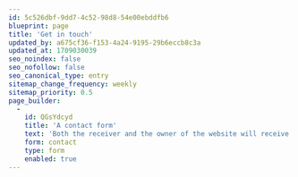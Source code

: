 ```yaml
---
id: 5c526dbf-9dd7-4c52-98d8-54e00ebddfb6
blueprint: page
title: 'Get in touch'
updated_by: a675cf36-f153-4a24-9195-29b6eccb8c3a
updated_at: 1709030039
seo_noindex: false
seo_nofollow: false
seo_canonical_type: entry
sitemap_change_frequency: weekly
sitemap_priority: 0.5
page_builder:
  -
    id: QGsYdcyd
    title: 'A contact form'
    text: 'Both the receiver and the owner of the website will receive a styled e-mail. Forms are dynamic, work with conditional logic and use Laravel Precognition for validation and submission.'
    form: contact
    type: form
    enabled: true
---
```

